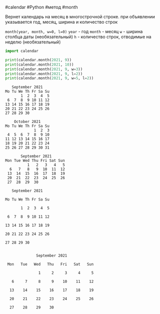 #calendar #Python #метод #month


Вернет календарь на месяц в многострочной строке. при объявлении указывается год, месяц, ширина и количество строк

`month(year, month, w=0, l=0)` 
`year` - год
`month` - месяц
`w` - ширина столбца даты (необязательный)
`h` - количество строк, отводимые на неделю (необязательный)
```python
import calendar

print(calendar.month(2021, 9))
print(calendar.month(2021, 10))
print(calendar.month(2021, 9, w=3))
print(calendar.month(2021, 9, l=2))
print(calendar.month(2021, 9, w=5, l=2))
```
```
   September 2021
Mo Tu We Th Fr Sa Su
       1  2  3  4  5
 6  7  8  9 10 11 12
13 14 15 16 17 18 19
20 21 22 23 24 25 26
27 28 29 30

    October 2021
Mo Tu We Th Fr Sa Su
             1  2  3
 4  5  6  7  8  9 10
11 12 13 14 15 16 17
18 19 20 21 22 23 24
25 26 27 28 29 30 31

       September 2021
Mon Tue Wed Thu Fri Sat Sun
          1   2   3   4   5
  6   7   8   9  10  11  12
 13  14  15  16  17  18  19
 20  21  22  23  24  25  26
 27  28  29  30

   September 2021

Mo Tu We Th Fr Sa Su

       1  2  3  4  5

 6  7  8  9 10 11 12

13 14 15 16 17 18 19

20 21 22 23 24 25 26

27 28 29 30


              September 2021

 Mon   Tue   Wed   Thu   Fri   Sat   Sun

               1     2     3     4     5

   6     7     8     9    10    11    12

  13    14    15    16    17    18    19

  20    21    22    23    24    25    26

  27    28    29    30
```
